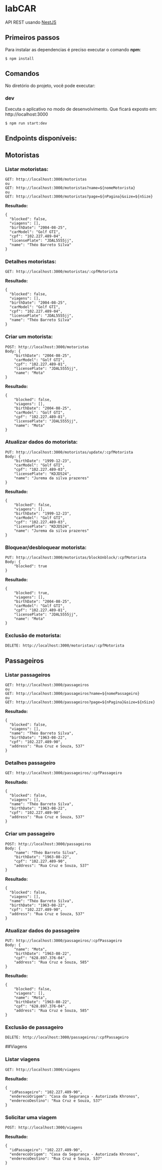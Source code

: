 # labCAR

API REST usando [NestJS](https://nestjs.com/)

## Primeiros passos

Para instalar as dependencias é preciso executar o comando **npm**:

```
$ npm install
```

## Comandos

No diretório do projeto, você pode executar:

### **dev**

Executa o aplicativo no modo de desenvolvimento. Que ficará exposto em: http://localhost:3000

```
$ npm run start:dev
```

## Endpoints disponíveis:

## Motoristas

### Listar motoristas:

```
GET: http://localhost:3000/motoristas
ou
GET: http://localhost:3000/motoristas?name=${nomeMotorista}
ou
GET: http://localhost:3000/motoristas?page=${nPagina}&size=${nSize}
```
**Resultado:**

```
{
  "blocked": false,
  "viagens": [],
  "birthDate": "2004-08-25",
  "carModel": "Golf GTI",
  "cpf": "102.227.489-04",
  "licensePlate": "JDAL5555jj",
  "name": "Théo Barreto Silva"
}
```

### Detalhes motoristas:

```
GET: http://localhost:3000/motoristas/:cpfMotorista
```
**Resultado:**

```
{
  "blocked": false,
  "viagens": [],
  "birthDate": "2004-08-25",
  "carModel": "Golf GTI",
  "cpf": "102.227.489-04",
  "licensePlate": "JDAL5555jj",
  "name": "Théo Barreto Silva"
}
```

### Criar um motorista:

```
POST: http://localhost:3000/motoristas
Body: {
	"birthDate": "2004-08-25",
	"carModel": "Golf GTI",
	"cpf": "102.227.489-81",
	"licensePlate": "JDAL5555jj",
	"name": "Mota"
}
```
**Resultado:**

```
{
	"blocked": false,
	"viagens": [],
	"birthDate": "2004-08-25",
	"carModel": "Golf GTI",
	"cpf": "102.227.489-81",
	"licensePlate": "JDAL5555jj",
	"name": "Mota"
}
```

### Atualizar dados do motorista:

```
PUT: http://localhost:3000/motoristas/update/:cpfMotorista
Body: {
	"birthDate": "1999-12-23",
	"carModel": "Golf GTI",
	"cpf": "102.227.489-03",
	"licensePlate": "KDJD524",
	"name": "Jurema da silva prazeres"
}
```
**Resultado:**

```
{
	"blocked": false,
	"viagens": [],
	"birthDate": "1999-12-23",
	"carModel": "Golf GTI",
	"cpf": "102.227.489-03",
	"licensePlate": "KDJD524",
	"name": "Jurema da silva prazeres"
}
```

### Bloquear/desbloquear motorista:

```
PUT: http://localhost:3000/motoristas/blockUnblock/:cpfMotorista
Body: {
	"blocked": true
}
```
**Resultado:**

```
{
	"blocked": true,
	"viagens": [],
	"birthDate": "2004-08-25",
	"carModel": "Golf GTI",
	"cpf": "102.227.489-81",
	"licensePlate": "JDAL5555jj",
	"name": "Mota"
}
```

### Exclusão de motorista:

```
DELETE: http://localhost:3000/motoristas/:cpfMotorista
```

## Passageiros

### Listar passageiros

```
GET: http://localhost:3000/passageiros
ou
GET: http://localhost:3000/passageiros?name=${nomePassageiro}
ou
GET: http://localhost:3000/passageiros?page=${nPagina}&size=${nSize}
```
**Resultado:**

```
{
  "blocked": false,
  "viagens": [],
  "name": "Théo Barreto Silva",
  "birthDate": "1963-08-22",
  "cpf": "102.227.489-90",
  "address": "Rua Cruz e Souza, 537"
}
```

### Detalhes passageiro

```
GET: http://localhost:3000/passageiros/:cpfPassageiro
```
**Resultado:**

```
{
  "blocked": false,
  "viagens": [],
  "name": "Théo Barreto Silva",
  "birthDate": "1963-08-22",
  "cpf": "102.227.489-90",
  "address": "Rua Cruz e Souza, 537"
}
```

### Criar um passageiro

```
POST: http://localhost:3000/passageiros
Body: {
	"name": "Théo Barreto Silva",
	"birthDate": "1963-08-22",
	"cpf": "102.227.489-90",
	"address": "Rua Cruz e Souza, 537"
}
```
**Resultado:**

```
{
  "blocked": false,
  "viagens": [],
  "name": "Théo Barreto Silva",
  "birthDate": "1963-08-22",
  "cpf": "102.227.489-90",
  "address": "Rua Cruz e Souza, 537"
}
```

### Atualizar dados do passageiro

```
PUT: http://localhost:3000/passageiros/:cpfPassageiro
Body: {
	"name": "Mota",
	"birthDate": "1963-08-22",
	"cpf": "628.897.376-04",
	"address": "Rua Cruz e Souza, 585"
}
```
**Resultado:**

```
{
	"blocked": false,
	"viagens": [],
	"name": "Mota",
	"birthDate": "1963-08-22",
	"cpf": "628.897.376-04",
	"address": "Rua Cruz e Souza, 585"
}
```

### Exclusão de passageiro

```
DELETE: http://localhost:3000/passageiros/:cpfPassageiro
```

##Viagens

### Listar viagens

```
GET: http://localhost:3000/viagens
```
**Resultado:**

```
{
  "idPassageiro": "102.227.489-90",
  "enderecoOrigem": "Casa da Segurança - Autorizada Khronos",
  "enderecoDestino": "Rua Cruz e Souza, 537"
}
```

### Solicitar uma viagem

```
POST: http://localhost:3000/viagens
```
**Resultado:**

```
{
  "idPassageiro": "102.227.489-90",
  "enderecoOrigem": "Casa da Segurança - Autorizada Khronos",
  "enderecoDestino": "Rua Cruz e Souza, 537"
}
```
